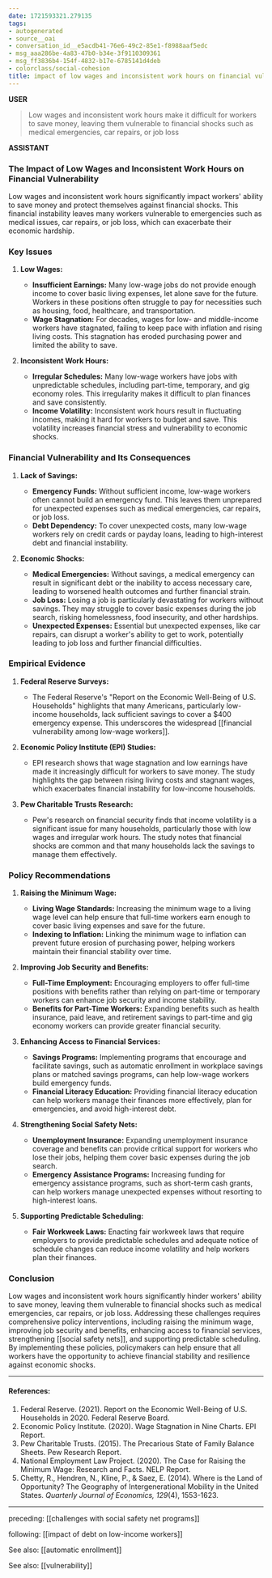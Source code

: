 ```yaml
---
date: 1721593321.279135
tags:
- autogenerated
- source__oai
- conversation_id__e5acdb41-76e6-49c2-85e1-f8988aaf5edc
- msg_aaa286be-4a83-47b0-b34e-3f9110309361
- msg_ff3836b4-154f-4832-b17e-6785141d4deb
- colorclass/social-cohesion
title: impact of low wages and inconsistent work hours on financial vulnerability
---
```


**USER**

> Low wages and inconsistent work hours make it difficult for workers to save money, leaving them vulnerable to financial shocks such as medical emergencies, car repairs, or job loss


**ASSISTANT**

### The Impact of Low Wages and Inconsistent Work Hours on Financial Vulnerability

Low wages and inconsistent work hours significantly impact workers' ability to save money and protect themselves against financial shocks. This financial instability leaves many workers vulnerable to emergencies such as medical issues, car repairs, or job loss, which can exacerbate their economic hardship.

### Key Issues

1. **Low Wages:**
   - **Insufficient Earnings:** Many low-wage jobs do not provide enough income to cover basic living expenses, let alone save for the future. Workers in these positions often struggle to pay for necessities such as housing, food, healthcare, and transportation.
   - **Wage Stagnation:** For decades, wages for low- and middle-income workers have stagnated, failing to keep pace with inflation and rising living costs. This stagnation has eroded purchasing power and limited the ability to save.

2. **Inconsistent Work Hours:**
   - **Irregular Schedules:** Many low-wage workers have jobs with unpredictable schedules, including part-time, temporary, and gig economy roles. This irregularity makes it difficult to plan finances and save consistently.
   - **Income Volatility:** Inconsistent work hours result in fluctuating incomes, making it hard for workers to budget and save. This volatility increases financial stress and vulnerability to economic shocks.

### Financial Vulnerability and Its Consequences

1. **Lack of Savings:**
   - **Emergency Funds:** Without sufficient income, low-wage workers often cannot build an emergency fund. This leaves them unprepared for unexpected expenses such as medical emergencies, car repairs, or job loss.
   - **Debt Dependency:** To cover unexpected costs, many low-wage workers rely on credit cards or payday loans, leading to high-interest debt and financial instability.

2. **Economic Shocks:**
   - **Medical Emergencies:** Without savings, a medical emergency can result in significant debt or the inability to access necessary care, leading to worsened health outcomes and further financial strain.
   - **Job Loss:** Losing a job is particularly devastating for workers without savings. They may struggle to cover basic expenses during the job search, risking homelessness, food insecurity, and other hardships.
   - **Unexpected Expenses:** Essential but unexpected expenses, like car repairs, can disrupt a worker's ability to get to work, potentially leading to job loss and further financial difficulties.

### Empirical Evidence

1. **Federal Reserve Surveys:**
   - The Federal Reserve's "Report on the Economic Well-Being of U.S. Households" highlights that many Americans, particularly low-income households, lack sufficient savings to cover a $400 emergency expense. This underscores the widespread [[financial vulnerability among low-wage workers]].

2. **Economic Policy Institute (EPI) Studies:**
   - EPI research shows that wage stagnation and low earnings have made it increasingly difficult for workers to save money. The study highlights the gap between rising living costs and stagnant wages, which exacerbates financial instability for low-income households.

3. **Pew Charitable Trusts Research:**
   - Pew's research on financial security finds that income volatility is a significant issue for many households, particularly those with low wages and irregular work hours. The study notes that financial shocks are common and that many households lack the savings to manage them effectively.

### Policy Recommendations

1. **Raising the Minimum Wage:**
   - **Living Wage Standards:** Increasing the minimum wage to a living wage level can help ensure that full-time workers earn enough to cover basic living expenses and save for the future.
   - **Indexing to Inflation:** Linking the minimum wage to inflation can prevent future erosion of purchasing power, helping workers maintain their financial stability over time.

2. **Improving Job Security and Benefits:**
   - **Full-Time Employment:** Encouraging employers to offer full-time positions with benefits rather than relying on part-time or temporary workers can enhance job security and income stability.
   - **Benefits for Part-Time Workers:** Expanding benefits such as health insurance, paid leave, and retirement savings to part-time and gig economy workers can provide greater financial security.

3. **Enhancing Access to Financial Services:**
   - **Savings Programs:** Implementing programs that encourage and facilitate savings, such as automatic enrollment in workplace savings plans or matched savings programs, can help low-wage workers build emergency funds.
   - **Financial Literacy Education:** Providing financial literacy education can help workers manage their finances more effectively, plan for emergencies, and avoid high-interest debt.

4. **Strengthening Social Safety Nets:**
   - **Unemployment Insurance:** Expanding unemployment insurance coverage and benefits can provide critical support for workers who lose their jobs, helping them cover basic expenses during the job search.
   - **Emergency Assistance Programs:** Increasing funding for emergency assistance programs, such as short-term cash grants, can help workers manage unexpected expenses without resorting to high-interest loans.

5. **Supporting Predictable Scheduling:**
   - **Fair Workweek Laws:** Enacting fair workweek laws that require employers to provide predictable schedules and adequate notice of schedule changes can reduce income volatility and help workers plan their finances.

### Conclusion

Low wages and inconsistent work hours significantly hinder workers' ability to save money, leaving them vulnerable to financial shocks such as medical emergencies, car repairs, or job loss. Addressing these challenges requires comprehensive policy interventions, including raising the minimum wage, improving job security and benefits, enhancing access to financial services, strengthening [[social safety nets]], and supporting predictable scheduling. By implementing these policies, policymakers can help ensure that all workers have the opportunity to achieve financial stability and resilience against economic shocks.

---

#### References:

1. Federal Reserve. (2021). Report on the Economic Well-Being of U.S. Households in 2020. Federal Reserve Board.
2. Economic Policy Institute. (2020). Wage Stagnation in Nine Charts. EPI Report.
3. Pew Charitable Trusts. (2015). The Precarious State of Family Balance Sheets. Pew Research Report.
4. National Employment Law Project. (2020). The Case for Raising the Minimum Wage: Research and Facts. NELP Report.
5. Chetty, R., Hendren, N., Kline, P., & Saez, E. (2014). Where is the Land of Opportunity? The Geography of Intergenerational Mobility in the United States. *Quarterly Journal of Economics, 129*(4), 1553-1623.


---

preceding: [[challenges with social safety net programs]]  


following: [[impact of debt on low-income workers]]

See also: [[automatic enrollment]]


See also: [[vulnerability]]